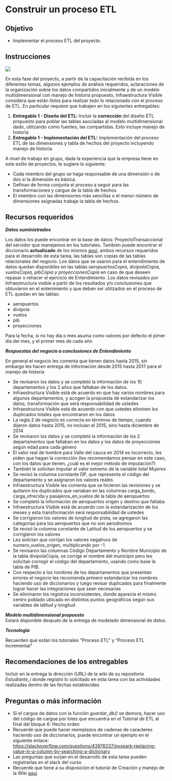 # **Construir un proceso ETL**
## **Objetivo**
- Implementar el proceso ETL del proyecto.  
## **Instrucciones**

![](./imagenes/S210InfrestructuraVisible.png)

En esta fase del proyecto, a partir de la capacitación recibida en los diferentes temas, algunos ejemplos de análisis requeridos, aclaraciones de la organización sobre los datos compartidos inicialmente y de un modelo multidimensional con manejo de historia propuesto, Infraestructura Visible considera que están listos para realizar todo lo relacionado con el proceso de ETL. En particular requiere que trabajen en los siguientes entregables:

1. **Entregable 1 - Diseño del ETL:** Incluir la **corrección** del diseño ETL propuesto para poblar las tablas asociadas al modelo multidimensional dado, utilizando como fuentes, las compartidas. Esto incluye manejo de historia
2. **Entregable 1 - Implementación del ETL:** implementación del proceso ETL de las dimensiones y tabla de hechos del proyecto incluyendo manejo de historia.

A nivel de trabajo en grupo, dada la experiencia que la empresa tiene en este estilo de proyectos, le sugiere lo siguiente:
- Cada miembro del grupo se haga responsable de una dimensión o de dos si la dimensión es básica.
- Definan de forma conjunta el proceso a seguir para las transformaciones y cargue de la tabla de hechos
- El miembro con las dimensiones más sencillas o el menor número de dimensiones asignadas trabaje la tabla de hechos. 

## **Recursos requeridos**
***Datos suministrados***

Los datos los puede encontrar en la base de datos: ProyectoTransaccional del servidor que manejamos en los tutoriales. También puede encontrar el diccionario **actualizado** de los mismos [aquí](https://github.com/MISW-4402-Analisis-y-Modelado-de-datos/guias/blob/main/docs/Proyecto/Diccionario%20IV.xlsx), ambos recursos requeridos para el desarrollo de esta tarea, las tablas son copias de las tablas relacionales del negocio. Los datos que se usaron para el entendimiento de datos quedan disponibles en las tablas <i> aeropuertosCopia, divipolaCopia, vuelosCopia, pibCopia y	proyeccionesCopia </i> en caso de que deseen repasar o rehacer el ejercicio de Entendimiento. Los datos revisados por Infraestructura visible a partir de los resultados y/o conclusiones que obtuvieron en el entenimiento y que deben ser utilizados en el proceso de ETL quedan en las tablas:
-	aeropuertos
-	divipola
-	vuelos
-	pib 
-	proyecciones

Para la fecha, si no hay día o mes asuma como valores por defecto el pimer día del mes, y el primer mes de cada año

***Respuestas del negocio a conclusiones de Entendimiento***

En general el negocio les comenta que tienen datos hasta 2015, sin embargo les hacen entrega de información desde 2015 hasta 2017 para el manejo de historia
- Se revisaron los datos y se completó la información de los 10 departamentos y los 2 años que faltaban de los datos.
- Infraestructura Visible está de acuerdo en que hay varios nombres para algunos departamentos, y acogen la propuesta de estandarizar los datos, transformación que será responsabilidad de ustedes
- Infraestructura Visible está de acuerdo con que ustedes eliminen los duplicados totales que encontraron en los datos
- La regla 2 de negocio es correcta en términos de tiempo, cuando dijeron datos hasta 2015, no incluian el 2015, sino hasta diciembre de 2014
- Se revisaron los datos y se completó la información de los 2 departamentos que faltaban en los datos y los datos de proyecciones según edad para cada género
- El valor real de hombre para Valle del cauca en 2014 es incorrecto, les piden que hagan la corrección (les recomendamos pensar en este caso, con los datos que tienen, ¿cuál es el mejor método de imputación?)
- También le solicitan imputar el valor extremo de la variable <i>total Mujeres </i>
- Se revisó la columna constante DP, que representa el código del departamento y se asignaron los valores reales
- Infraestructura Visible les comenta que se hicieron las revisiones y se quitaron los duplicados que variaban en las columnas carga_bordo, carga_ofrecida y pasajeros_en_vuelos de la tabla de aeropuertos
- Se completó la información de aeropuertos origen y destino que faltaba
- Infraestructura Visible está de acuerdo con la estandarización de los meses y esta transformación será responsabilidad de ustedes
- Se corrigieron los valores de longitud de pista, se agregaron las categorías para los aeropuertos que no son aerodromos
- Se revisó la columna constante de Latitud de los aeropuertos y se corrigieron los valores
- Les solictan que corrijan los valores negativos de numero_vuelos_origen, multiplicando por -1
- Se revisaron las columnas Código Departamento y Nombre Municipio de la tabla divipolaCopia, se corrige el nombre del municipio pero les solicitan corregir el código del departamento, usando como base la tabla de PIB. 
- Con respecto a los nombres de los departamentos que presentan errores el negocio les recomienda primero estandarizar los nombres haciendo uso de diccionarios y luego revisar duplicados para finalmente lograr hacer las integraciones que sean necesarias 
- Se eliminaron los registros inconsistentes, donde aparecia el mismo centro poblado ubicado en distintos puntos geográficos según sus variables de latitud y longitud


***Modelo multidimensional propuesto***<br>
Estará disponible después de la entrega de modelado dimensional de datos.

***Tecnología***

Recuerden que están los tutoriales "Proceso ETL" y "Proceso ETL Incremental"

## **Recomendaciones de los entregables**

Incluir en la entrega la dirección (URL) de la wiki de su repositorio <i>Estudiante_i</i> donde registró lo solicitado en esta tarea con las actividades realizadas dentro de las fechas establecidas

## **Preguntas o más información**
- Si el cargue de datos con la función <i>guardar_db()</i> se demora, hacer uso del código de cargue por lotes que encuentra en el Tutorial de ETL al final del bloque 6: Hecho orden
- Recuerde que puede hacer reemplazos de cadenas de caracteres haciendo uso de diccionarios, puede encontrar un ejemplo en el siguiente enlace: https://stackoverflow.com/questions/43976237/pyspark-replacing-value-in-a-column-by-searching-a-dictionary
- Las preguntas que surjan en el desarrollo de esta tarea pueden registrarlas en el slack del curso
- Recuerde que tiene a su disposición el tutorial de Creación y manejo de la Wiki [aquí](https://misovirtual.virtual.uniandes.edu.co/codelabs/wiki-github/index.html?index=..%2F..ETL#0)
